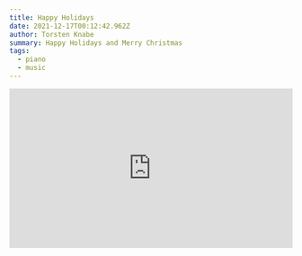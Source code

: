```yaml
---
title: Happy Holidays
date: 2021-12-17T00:12:42.962Z
author: Torsten Knabe
summary: Happy Holidays and Merry Christmas
tags:
  - piano
  - music
---
```

<iframe style="aspect-ratio: 16/9; width: 100%; height: auto;" src="https://www.youtube.com/embed/3RJ-yfcsevA" title="YouTube video player" frameborder="0" allow="accelerometer; autoplay; clipboard-write; encrypted-media; gyroscope; picture-in-picture" allowfullscreen></iframe>